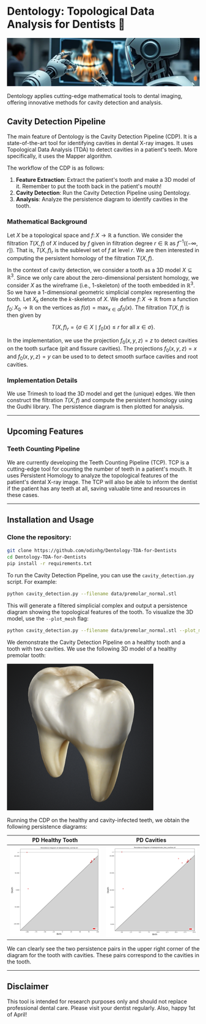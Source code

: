 # Dentology: Topological Data Analysis for Dentists 🦷

![header image showing a robot dentist](figs/header_image.png)

Dentology applies cutting-edge mathematical tools to dental imaging, offering innovative methods for cavity detection and analysis.

## Cavity Detection Pipeline

The main feature of Dentology is the Cavity Detection Pipeline (CDP). It is a state-of-the-art tool for identifying cavities in dental X-ray images. It uses Topological Data Analysis (TDA) to detect cavities in a patient's teeth. More specifically, it uses the Mapper algorithm.

The workflow of the CDP is as follows:

1. **Feature Extraction**: Extract the patient's tooth and make a 3D model of it. Remember to put the tooth back in the patient's mouth!
2. **Cavity Detection**: Run the Cavity Detection Pipeline using Dentology.
3. **Analysis**: Analyze the persistence diagram to identify cavities in the tooth.

### Mathematical Background

Let $X$ be a topological space and $f\colon X\to\mathbb{R}$ a function. We consider the filtration $T(X,f)$ of $X$ induced by $f$ given in filtration degree $r\in\mathbb{R}$ as $f^{-1}((-\infty,r])$. That is, $T(X,f)_r$ is the sublevel set of $f$ at level $r$. We are then interested in computing the persistent homology of the filtration $T(X,f)$. 

In the context of cavity detection, we consider a tooth as a 3D model $X\subseteq\mathbb{R}^ 3$. Since we only care about the zero-dimensional persistent homology, we consider $X$ as the wireframe (i.e., $1$-skeleton) of the tooth embedded in $\mathbb{R}^3$. So we have a $1$-dimensional geometric simplicial complex representing the tooth. Let $X_k$ denote the $k$-skeleton of $X$. We define $f\colon X\to\mathbb{R}$ from a function $f_0\colon X_0\to\mathbb{R}$ on the vertices as $f(\sigma) = \max_{x\in\sigma} f_0(x)$. The filtration $T(X,f)$ is then given by

$$
T(X,f)_r = \lbrace\sigma\in X\mid f_0(x)\leq r\text{ for all }x\in\sigma\rbrace.
$$

In the implementation, we use the projection $f_0(x,y,z)=z$ to detect cavities on the tooth surface (pit and fissure cavities). The projections $f_0(x,y,z)=x$ and $f_0(x,y,z)=y$ can be used to to detect smooth surface cavities and root cavities.

### Implementation Details

We use Trimesh to load the 3D model and get the (unique) edges. We then construct the filtration $T(X,f)$ and compute the persistent homology using the Gudhi library. The persistence diagram is then plotted for analysis.

---

## Upcoming Features

### Teeth Counting Pipeline

We are currently developing the Teeth Counting Pipeline (TCP). TCP is a cutting-edge tool for counting the number of teeth in a patient's mouth. It uses Persistent Homology to analyze the topological features of the patient's dental X-ray image. The TCP will also be able to inform the dentist if the patient has any teeth at all, saving valuable time and resources in these cases.

---

## Installation and Usage

### Clone the repository:

```bash
git clone https://github.com/odinhg/Dentology-TDA-for-Dentists 
cd Dentology-TDA-for-Dentists
pip install -r requirements.txt
```

To run the Cavity Detection Pipeline, you can use the `cavity_detection.py` script. For example:

```bash
python cavity_detection.py --filename data/premolar_normal.stl
```

This will generate a filtered simplicial complex and output a persistence diagram showing the topological features of the tooth. To visualize the 3D model, use the `--plot_mesh` flag:

```bash
python cavity_detection.py --filename data/premolar_normal.stl --plot_mesh
```

We demonstrate the Cavity Detection Pipeline on a healthy tooth and a tooth with two cavities. We use the following 3D model of a healthy premolar tooth:

![3d tooth model](figs/premolar_3d_model_normal.png)

Running the CDP on the healthy and cavity-infected teeth, we obtain the following persistence diagrams:

| PD Healthy Tooth | PD Cavities | 
|:-----------------:|:-------------------:|
| ![point cloud normal](figs/persistence_diagram_normal.png)  | ![point cavity](figs/persistence_diagram_cavities.png) |

We can clearly see the two persistence pairs in the upper right corner of the diagram for the tooth with cavities. These pairs correspond to the cavities in the tooth.

---

## Disclaimer
This tool is intended for research purposes only and should not replace professional dental care. Please visit your dentist regularly. Also, happy 1st of April! 


